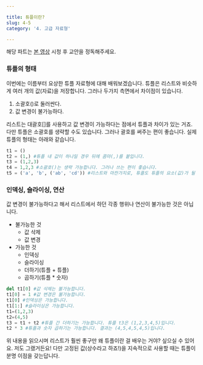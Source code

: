 ```yaml
---

title: 튜플이란?
slug: 4-5
category: '4. 고급 자료형'

---
```


해당 파트는 [본 영상](https://www.youtube.com/watch?v=dNagCepV6Cw&feature=youtu.be) 시청 후 교안을 정독해주세요.

### 튜플의 형태

이번에는 이름부터 요상한 튜플 자료형에 대해 배워보겠습니다. 튜플은 리스트와 비슷하게 여러 개의 값(자료)을 저장합니다. 그러나 두가지 측면에서 차이점이 있습니다.

 1. 소괄호()로 둘러싼다.
 2. 값 변경이 불가능하다.

리스트는 대괄호[]를 사용하고 값 변경이 가능하다는 점에서 튜플과 차이가 있는 거죠. 다만 튜플은 소괄호를 생략할 수도 있습니다. 그러나 괄호를 써주는 편이 좋습니다. 실제 튜플의 형태는 아래와 같습니다.

```python
t1 = ()
t2 = (1,) #튜플 내 값이 하나일 경우 뒤에 콤마(,)를 붙입니다.
t3 = (1,2,3)
t4 = 1,2,3 #소괄호()는 생략 가능합니다. 그러나 쓰는 편이 좋습니다.
t5 = ('a', 'b', ('ab', 'cd')) #리스트와 마찬가지로, 튜플도 튜플의 요소(값)가 될 수 있습니다.
```

### 인덱싱, 슬라이싱, 연산

값 변경이 불가능하다고 해서 리스트에서 하던 각종 행위나 연산이 불가능한 것은 아닙니다.

- 불가능한 것
	- 값 삭제
	- 값 변경
- 가능한 것
	- 인덱싱
	- 슬라이싱
	- 더하기(튜플 + 튜플)
	- 곱하기(튜플 * 숫자)

```python
del t1[0] #값 삭제는 불가능합니다.
t1[0] = 1 #값 변경은 불가능합니다.
t1[0] #인덱싱은 가능합니다.
t1[1:] #슬라이싱은 가능합니다.
t1=(1,2,3)
t2=(4,5)
t3 = t1 + t2 #튜플 간 더하기는 가능합니다. 튜플 t3은 (1,2,3,4,5)입니다.
t2 * 3 #튜플과 숫자 곱하기는 가능합니다. 결과는 (4,5,4,5,4,5)입니다.
```

위 내용을 읽으시며 리스트가 훨씬 좋구만 왜 튜플이란 걸 배우는 거야? 싶으실 수 있어요. 저도 그랬거든요! 다만 고정된 값(상수라고 하죠!)을 지속적으로 사용할 때는 튜플이 분명 이점을 갖는답니다.